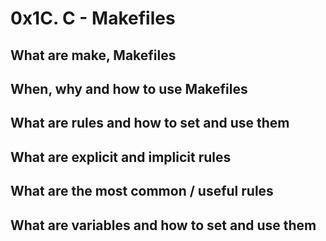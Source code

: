 # 0x1C. C - Makefiles
## What are make, Makefiles
## When, why and how to use Makefiles
## What are rules and how to set and use them
## What are explicit and implicit rules
## What are the most common / useful rules
## What are variables and how to set and use them